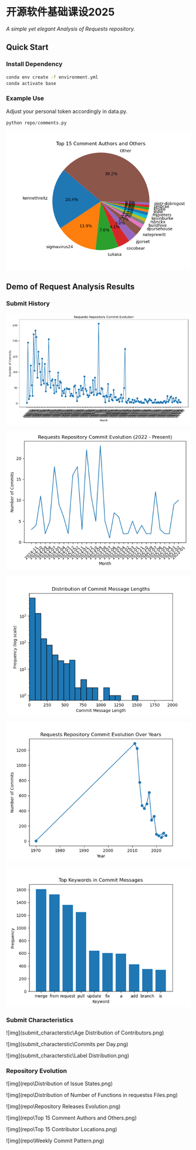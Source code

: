 # 开源软件基础课设2025

*A simple yet elegant Analysis of Requests repository.*

## Quick Start

### Install Dependency

```bash
conda env create -f environment.yml
conda activate base
```

### Example Use

Adjust your personal token accordingly in data.py.

```python
python repo/comments.py
```

![img](repo/Top_15_Comment_Authors_and_Others.png)

## Demo of Request Analysis Results

### Submit History

![img](Submit_History/commit_evolution.png)

![img](Submit_History/commit_evolution_since2022.png)

![img](Submit_History/length_of_Commit_Messages.png)

![img](Submit_History/Requests_Repository_Commit_Evolution_Over_Years.png)

![img](Submit_History/Top_Keywords_in_Commit_Messages.png)

### Submit Characteristics

![img](submit_characterstic\Age Distribution of Contributors.png)

![img](submit_characterstic\Commits per Day.png)

![img](submit_characterstic\Label Distribution.png)

### Repository Evolution

![img](repo\Distribution of Issue States.png)

![img](repo\Distribution of Number of Functions in requestss Files.png)

![img](repo\Repository Releases Evolution.png)

![img](repo\Top 15 Comment Authors and Others.png)

![img](repo\Top 15 Contributor Locations.png)

![img](repo\Weekly Commit Pattern.png)
